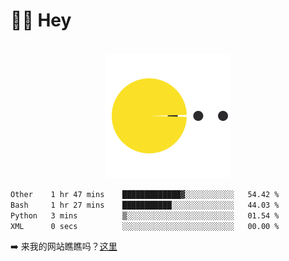 
# 👋🏻 Hey
<div align="center">
	<br>
	<img src="https://raw.githubusercontent.com/Aniket965/Aniket965/master/pacman.svg?sanitize=true" width="200" height="200">
	<br>
</div>

<!--START_SECTION:waka-->

```txt
Other    1 hr 47 mins    █████████████▓░░░░░░░░░░░   54.42 %
Bash     1 hr 27 mins    ███████████░░░░░░░░░░░░░░   44.03 %
Python   3 mins          ▒░░░░░░░░░░░░░░░░░░░░░░░░   01.54 %
XML      0 secs          ░░░░░░░░░░░░░░░░░░░░░░░░░   00.00 %
```

<!--END_SECTION:waka-->

 ➡️  来我的网站瞧瞧吗？[这里](https://www.shaolongfei.com)
